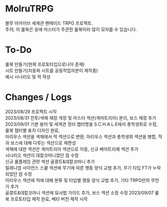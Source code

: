 # MolruTRPG
블루 아카이브 세계관 팬메이드 TRPG 프로젝트.  
주의; 이 룰북은 응애 마스터가 주관한 룰북이라 많이 모자를 수 있습니다.  

# To-Do
룰북 만들기(현재 프로토타입으로나마 존재)  
시트 만들기(자동화 시트를 공동작업자분이 제작중)  
예시 시나리오 및 적 작성

# Changes / Logs
2023/08/29 프로젝트 시작  
2023/08/31 전투/색채 재정 개정 및 마스터 섹션(게마트리아) 분리, 보스 재정 추가  
2023/09/01 기본 용어 및 세계관 정리 챕터명을 S.C.H.A.L.E에서 총학생회로 수정, 룰북 챕터별 표지 디자인 완료,   
아리우스 섹션을 색채에서 적 섹션으로 변환, 아리우스 섹션과 총학생회 섹션을 병합, 적과 보스에 대해 다루는 섹션으로 재편성  
색채에 대한 섹션은 게마트리아 섹션으로 이동, 신규 베아트리체 섹션 추가  
시나리오 섹션이 데칼코마니였던 점 수정  
신규 롤플레잉 관련 섹션 골콩트&데칼코마니 추가  
밀레니엄 사이언스 스쿨 섹션에 무기에 따른 행동 양식 교범 추가, 무기 타입 FT가 누락되었던 점 수정  
아리우스 섹션에 적에 대해 분류 및 타입별 행동 양식 교범 추가, 기타 TRPG만의 무언가 추가  
골콩트&데칼코마니 섹션에 묘사법 가이드 추가, 보스 섹션 소정 수정
2023/09/07
룰북 프로토타입 제작 완료, 베타 버전 제작 시작
